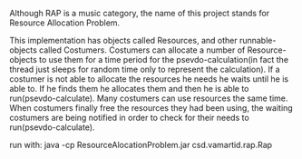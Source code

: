 Although RAP is a music category, the name of this project stands for Resource Allocation Problem.

This implementation has objects called Resources, and other runnable-objects called Costumers. Costumers can allocate a number of Resource-objects to use them for a time period for the psevdo-calculation(in fact the thread just sleeps for random time only to represent the calculation). If a costumer is not able to allocate the resources he needs he waits until he is able to. If he finds them he allocates them and then he is able to run(psevdo-calculate). Many costumers can use resources the same time. When costumers finally free the resources they had been using, the waiting costumers are being notified in order to check for their needs to run(psevdo-calculate).

run with:
  java -cp ResourceAlocationProblem.jar csd.vamartid.rap.Rap

